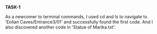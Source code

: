 **TASK-1**

As a newcomer to terminal commands, I used cd and ls to navigate to 'Eolian Caves/Entrance3/01' and successfully found the first code. And I also discovered another code in 'Statue of Marika.txt'.
